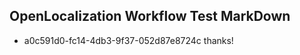 ## OpenLocalization Workflow Test MarkDown
* a0c591d0-fc14-4db3-9f37-052d87e8724c 
thanks!<!--HONumber=Feb16_HO4-->

